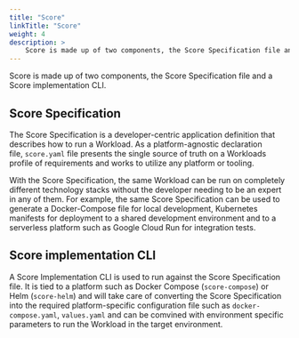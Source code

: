 ```yaml
---
title: "Score"
linkTitle: "Score"
weight: 4
description: >
    Score is made up of two components, the Score Specification file and the Score implementation CLI tool.
---
```


Score is made up of two components, the Score Specification file and a Score implementation CLI.

## Score Specification

The Score Specification is a developer-centric application definition that describes how to run a Workload. As a platform-agnostic declaration file, `score.yaml` file presents the single source of truth on a Workloads profile of requirements and works to utilize any platform or tooling.

With the Score Specification, the same Workload can be run on completely different technology stacks without the developer needing to be an expert in any of them. For example, the same Score Specification can be used to generate a Docker-Compose file for local development, Kubernetes manifests for deployment to a shared development environment and to a serverless platform such as Google Cloud Run for integration tests.

## Score implementation CLI

A Score Implementation CLI is used to run against the Score Specification file. It is tied to a platform such as Docker Compose (`score-compose`) or Helm (`score-helm`) and will take care of converting the Score Specification into the required platform-specific configuration file such as `docker-compose.yaml`, `values.yaml` and can be comvined with environment specific parameters to run the Workload in the target environment.
